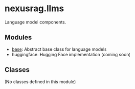 # nexusrag.llms

Language model components.

## Modules

- [base](base.md): Abstract base class for language models
- huggingface: Hugging Face implementation (coming soon)

## Classes

(No classes defined in this module)
